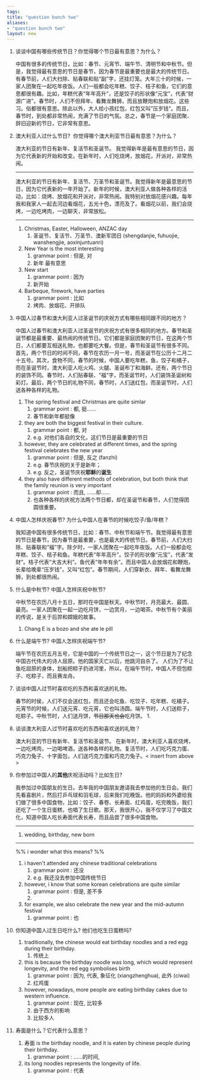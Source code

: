 ```yaml
---
tags: 
title: "question bunch two"
aliases:
- "question bunch two"
layout: new
---
```



1.  谈谈中国有哪些传统节日？你觉得哪个节日最有意思？为什么？
    
    中国有很多的传统节日，比如：春节、元宵节、端午节、清明节和中秋节。但是，我觉得最有意思的节日是春节，因为春节是最重要也是最大的传统节日。有春节前，人们大扫除、贴春联和贴“副”字，还挂灯笼。大年三十的时候，一家人团聚在一起吃年夜饭。人们一般都会吃年糕、饺子、桔子和鱼，它们的意思都很有趣。比如，年糕代表“年年高升”，还是饺子的形状像“元宝”，代表“财源广进”。春节时，人们不但拜年、看舞龙舞狮，而且放鞭炮和放烟花。这些习。俗都很有意思。除此以外，大人给小孩红包，红包又叫”压岁钱“。而且，春节时，到处都非常热闹，充满了节日的气氛。总之，春节是一个家庭团聚、辞旧迎新的节日，它非常有意思。
    
1.  澳大利亚人过什么节日?  你觉得哪个澳大利亚节日最有意思？为什么？
    
    澳大利亚的节日有新年、复活节和圣诞节。 我觉得新年是最有意思的节日，因为它代表新的开始和改变。在新年时，人们吃烧烤，放烟花，开派对，非常热闹。

    ---

    澳大利亚的节日有新年、复活节、万圣节和圣诞节。我觉得新年是最意思的节日，因为它代表新的一年开始了。新年的时候，澳大利亚人做各种各样的活动，比如：烧烤、放烟花和开派对，非常热闹。我特别对放烟花感兴趣。每年我和我家人一起去河边看烟花，五光十色，漂亮及了。看烟花以前，我们会烧烤，一边吃烤肉，一边聊天，非常放松。

    ---
    
    1. Christmas, Easter, Halloween, ANZAC day
        1. 圣诞节、复活节、万圣节、澳新军团日 (shengdanjie, fuhuojie, wanshengjie, aoxinjuntuanri)
    1. New Year is the most interesting
        1. grammar point : 但是, 对
        1. 新年 最有意思
    1. New start
        1. grammar point : 因为
        1. 新开始
    1. Barbeque, firework, have parties
        1. grammar point : 比如
        1. 烤肉、放烟花、开排队
    
1.  中国人过春节和澳大利亚人过圣诞节的庆祝方式有哪些相同跟不同的地方？

    中国人过春节和澳大利亚人过圣诞节的庆祝方式有很多相同的地方。春节和圣诞节都是最重要、最热闹的传统节日。它们都是家庭团聚的节日，在这两个节日，人们都要互相送礼物，也都要吃大餐。但是，春节和圣诞节有很多不同。首先，两个节日的时间不同，春节在农历一月一号，而圣诞节在公历十二月二十五号。其次，食物不同，春节的时候，中国人要吃年糕，鱼，饺子和橘子，而在圣诞节时，澳大利亚人吃火鸡、火腿、圣诞布丁和海鲜。还有，两个节日的装饰不同。春节时，人们贴春联、“福“字，而圣诞节时，人们装饰圣诞树和彩灯。最后，两个节日的礼物不同，春节时，人们送红包，而圣诞节时，人们送各种各样的礼物。

    1. The spring festival and Christmas are quite simlar
        1. grammar point : 都, 挺……
        1. 春节和新年都挺像
    1. they are both the biggest festival in their culture.
        1. grammar point : 都, 对
        1. e.g. 对他们各自的文化，这们节日是最重要的节日
    1. however, they are celebrated at different times, and the spring festival celebrates the new year
        1. grammar point : 但是, 反之 (fanzhi)
        1. e.g. 春节庆祝的关于是新年；
        1. e.g. 反之，圣诞节庆祝**耶稣**的**诞生**
    1. they also have different methods of celebration, but both think that the family reunion is very important
        1. grammar point : 而且, ……却……
        1. 也各种各样的庆祝方法两个节日都，却在圣诞节和春节，人们觉得团圆很重要。
    
1.  中国人怎样庆祝春节? 为什么中国人在春节的时候吃饺子/鱼/年糕？
    
    我知道中国有很多传统节日，比如：春节、中秋节和端午节。我觉得最有意思的节日是春节，因为春节是最重要，也是最大的传统节日。春节前，人们大扫除、贴春联和“福”字。除夕时，一家人团聚在一起吃年夜饭。人们一般都会吃年糕、饺子、桔子和鱼。年糕代表“年年高升”。饺子的形状像“元宝”，代表“发财”。桔子代表“大吉大利”。鱼代表“年年有余”。而且中国人会放烟花和鞭炮，长辈给晚辈“压岁钱”，又叫“红包”。春节期间，人们穿新衣、拜年、看舞龙舞狮，到处都很热闹。
    
1.  什么是中秋节? 中国人怎样庆祝中秋节?
    
    中秋节在农历八月十五日，那时在中国是秋天。中秋节时，月亮最大、最圆、最亮。一家人团聚在一起一边吃月饼，一边赏月，一边喝茶。中秋节有个美丽的传说，是关于后羿和嫦娥的故事。
    1. Chang E is a bozo and she ate le pill 
    
1.  什么是端午节? 中国人怎样庆祝端午节?
    
    端午节在农历五月五号，它是中国的一个传统节日之一，这个节日是为了纪念中国古代伟大的诗人屈原。他的国家灭亡以后，他跳河自杀了。 人们为了不让鱼吃屈原的身体，划船把粽子扔进河里，所以，在端午节时，中国人不但包粽子、吃粽子，而且赛龙舟。
    
1.  谈谈中国人过节时喜欢吃的东西和喜欢送的礼物。
    
    春节的时侯，人们不仅会送红包，而且还会吃鱼、吃饺子、吃年糕、吃橘子。元宵节的时候，人们送元宵、吃元宵，它也叫汤圆。端午节时，人们送粽子，吃粽子。中秋节时，人们送月饼，~~节日那天也会~~吃月饼。
    1. 
    
1.  谈谈澳大利亚人过节时喜欢吃的东西和喜欢送的礼物？
    
    澳大利亚的节日有新年、复活节和圣诞节。 在新年时，澳大利亚人喜欢烧烤，一边吃烤肉，一边喝啤酒，送各种各样的礼物。复活节时，人们吃巧克力蛋、巧克力兔子、十字面包，人们送巧克力蛋和巧克力兔子。< insert from above >
    
1.  你参加过中国人的**其他**庆祝活动吗？比如生日? 

    我参加过中国朋友的生日。去年我的中国朋友邀请我去参加他的生日会。我们先看喜剧片，然后打乒乓球和羽毛球，后来我们吃晚饭。他的妈妈和外婆给我们做了很多中国食物，比如：饺子、春卷、长寿面、红鸡蛋，吃完晚饭，我们还吃了一个生日蛋糕，也唱了生日歌。那天，我很开心，我不仅学习了中国文化，知道中国人吃长寿面代表长寿，而且品尝了很多中国食物。

    ---

    1. wedding, birthday, new born

    ---

    %% i wonder what this means? %%
    
    1. i haven't attended any chinese traditional celebrations
        1. grammar point : 还没
        1. e.g. 我还没去参加中国传统节日
    1. however, i know that some korean celebrations are quite similar
        1. grammar point : 但是, 差不多
        1. 
    1. for example, we also celebrate the new year and the mid-autumn festival
        1. grammar point : 也
    
1.  你知道中国人过生日吃什么? 他们也吃生日蛋糕吗?

    1. traditionally, the chinese would eat birthday noodles and a red egg during their birthday.
        1. 传统上
    1. this is because the birthday noodle was long, which would represent longevity, and the red egg symbolises birth
        1. grammar point : 因为, 代表, 象征化 (xiangzhenghua), 此外 (ciwai)
        1. 红鸡蛋
    1. however, nowadays, more people are eating birthday cakes due to western influence.
        1. grammar point : 现在, 比较多
        1. 由于西方的影响
        1. 比较多人
    
1.  寿面是什么？它代表什么意思？

    1. 寿面 is the birthday noodle, and it is eaten by chinese people during their birthday.
        1. grammar point : ……的时间,
    1. its long noodles represents the longevity of life.
        1. grammar point : 代表
